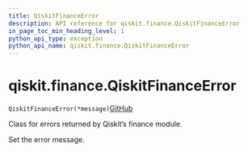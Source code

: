 ```yaml
---
title: QiskitFinanceError
description: API reference for qiskit.finance.QiskitFinanceError
in_page_toc_min_heading_level: 1
python_api_type: exception
python_api_name: qiskit.finance.QiskitFinanceError
---
```


# qiskit.finance.QiskitFinanceError

<span id="qiskit.finance.QiskitFinanceError" />

`QiskitFinanceError(*message)`[GitHub](https://github.com/qiskit-community/qiskit-aqua/tree/stable/0.9/qiskit/finance/exceptions.py "view source code")

Class for errors returned by Qiskit’s finance module.

Set the error message.

